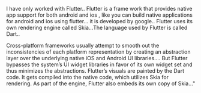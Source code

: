 I have only worked with Flutter.. 
Flutter is a frame work that provides native app support for both android and ios , 
like you can build native applications for android and ios using flutter...
it is developed by google.. Flutter uses its own rendering engine called Skia...The language used by Flutter is called Dart.. 

Cross-platform frameworks usually attempt to smooth out the inconsistencies of each platform representation by creating an abstraction layer over the underlying native iOS and Android UI libraries.... But Flutter bypasses the system’s UI widget libraries in favor of its own widget set and thus minimizes the abstractions. Flutter’s visuals are painted by the Dart code. It gets compiled into the native code, which utilizes Skia for rendering. As part of the engine, Flutter also embeds its own copy of Skia..."
